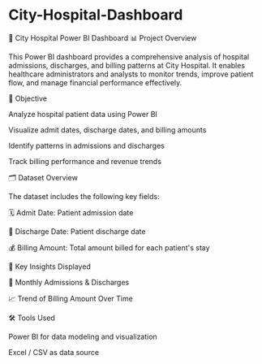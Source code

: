 # City-Hospital-Dashboard
🏥 City Hospital Power BI Dashboard
📊 Project Overview

This Power BI dashboard provides a comprehensive analysis of hospital admissions, discharges, and billing patterns at City Hospital. It enables healthcare administrators and analysts to monitor trends, improve patient flow, and manage financial performance effectively.

🎯 Objective

Analyze hospital patient data using Power BI

Visualize admit dates, discharge dates, and billing amounts

Identify patterns in admissions and discharges

Track billing performance and revenue trends

🗂️ Dataset Overview

The dataset includes the following key fields:

🗓️ Admit Date: Patient admission date

🏁 Discharge Date: Patient discharge date

💰 Billing Amount: Total amount billed for each patient's stay

📌 Key Insights Displayed

📅 Monthly Admissions & Discharges

📈 Trend of Billing Amount Over Time


🛠️ Tools Used

Power BI for data modeling and visualization

Excel / CSV as data source 

<img src=""/>
